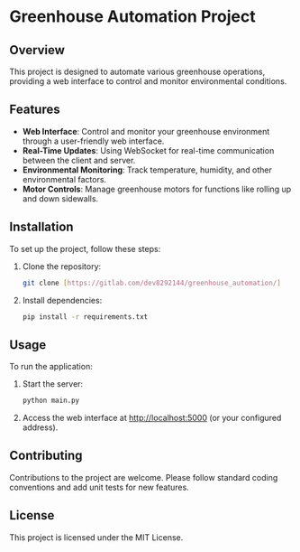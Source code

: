# Greenhouse Automation Project

## Overview
This project is designed to automate various greenhouse operations, providing a web interface to control and monitor environmental conditions.

## Features
- **Web Interface**: Control and monitor your greenhouse environment through a user-friendly web interface.
- **Real-Time Updates**: Using WebSocket for real-time communication between the client and server.
- **Environmental Monitoring**: Track temperature, humidity, and other environmental factors.
- **Motor Controls**: Manage greenhouse motors for functions like rolling up and down sidewalls.

## Installation
To set up the project, follow these steps:

1. Clone the repository:
   ```bash
   git clone [https://gitlab.com/dev8292144/greenhouse_automation/]
   ```

2. Install dependencies:
   ```bash
   pip install -r requirements.txt
   ```

## Usage
To run the application:

1. Start the server:
   ```bash
   python main.py
   ```

2. Access the web interface at [http://localhost:5000](http://localhost:5000) (or your configured address).

## Contributing
Contributions to the project are welcome. Please follow standard coding conventions and add unit tests for new features.

## License
This project is licensed under the MIT License.


